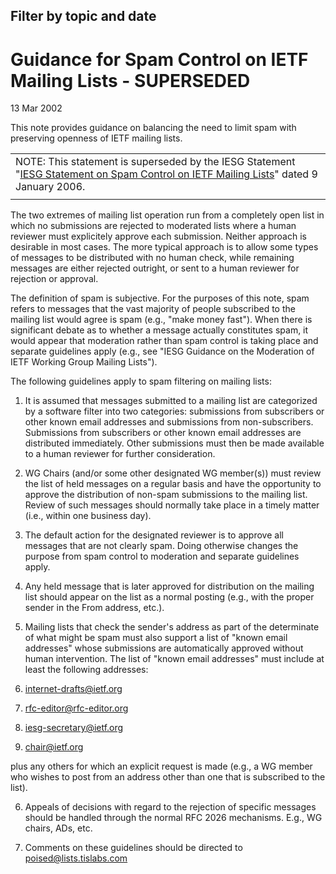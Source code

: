 Filter by topic and date
------------------------

Guidance for Spam Control on IETF Mailing Lists - SUPERSEDED
============================================================

13 Mar 2002

This note provides guidance on balancing the need to limit spam with preserving openness of IETF mailing lists.



|  |
| --- |
| NOTE: This statement is superseded by the IESG Statement "[IESG Statement on Spam Control on IETF Mailing Lists](https://www.ietf.org/about/groups/iesg/statements/spam-control-2006-01-09/)" dated 9 January 2006. |
|  |

The two extremes of mailing list operation run from a completely open list in which no submissions are rejected to moderated lists where a human reviewer must explicitely approve each submission. Neither approach is desirable in most cases. The more typical approach is to allow some types of messages to be distributed with no human check, while remaining messages are either rejected outright, or sent to a human reviewer for rejection or approval. 

The definition of spam is subjective. For the purposes of this note, spam refers to messages that the vast majority of people subscribed to the mailing list would agree is spam (e.g., "make money fast"). When there is significant debate as to whether a message actually constitutes spam, it would appear that moderation rather than spam control is taking place and separate guidelines apply (e.g., see "IESG Guidance on the Moderation of IETF Working Group Mailing Lists").

The following guidelines apply to spam filtering on mailing lists:

1. It is assumed that messages submitted to a mailing list are categorized by a software filter into two categories: submissions from subscribers or other known email addresses and submissions from non-subscribers. Submissions from subscribers or other known email addresses are distributed immediately. Other submissions must then be made available to a human reviewer for further consideration.   
  


2. WG Chairs (and/or some other designated WG member(s)) must review the list of held messages on a regular basis and have the opportunity to approve the distribution of non-spam submissions to the mailing list. Review of such messages should normally take place in a timely matter (i.e., within one business day).   


3. The default action for the designated reviewer is to approve all messages that are not clearly spam. Doing otherwise changes the purpose from spam control to moderation and separate guidelines apply.   


4. Any held message that is later approved for distribution on the mailing list should appear on the list as a normal posting (e.g., with the proper sender in the From address, etc.).   


5. Mailing lists that check the sender's address as part of the determinate of what might be spam must also support a list of "known email addresses" whose submissions are automatically approved without human intervention. The list of "known email addresses" must include at least the following addresses:   


1. internet-drafts@ietf.org
2. rfc-editor@rfc-editor.org
3. iesg-secretary@ietf.org
4. chair@ietf.org

plus any others for which an explicit request is made (e.g., a WG member who wishes to post from an address other than one that is subscribed to the list). 

  


6. Appeals of decisions with regard to the rejection of specific messages should be handled through the normal RFC 2026 mechanisms. E.g., WG chairs, ADs, etc. 

7. Comments on these guidelines should be directed to poised@lists.tislabs.com

